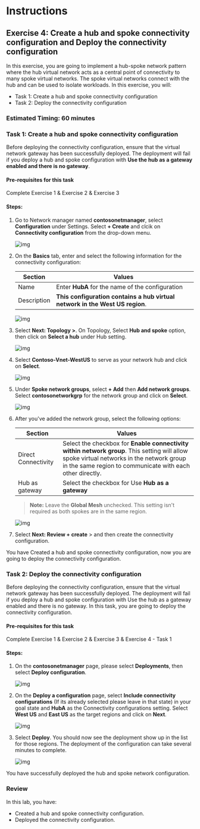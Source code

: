 # Instructions

## Exercise 4: Create a hub and spoke connectivity configuration and Deploy the connectivity configuration

In this exercise, you are going to implement a hub-spoke network pattern where the hub virtual network acts as a central point of connectivity to many spoke virtual networks. The spoke virtual networks connect with the hub and can be used to isolate workloads.
In this exercise, you will:

  + Task 1: Create a hub and spoke connectivity configuration
  + Task 2: Deploy the connectivity configuration

### Estimated Timing: 60 minutes

### Task 1: Create a hub and spoke connectivity configuration

Before deploying the connectivity configuration, ensure that the virtual network gateway has been successfully deployed. The deployment will fail if you deploy a hub and spoke configuration with **Use the hub as a gateway enabled and there is no gateway**.

#### Pre-requisites for this task

Complete Exercise 1 & Exercise 2 & Exercise 3

#### Steps:

1. Go to Network manager named **contosonetmanager**, select **Configuration** under Settings. Select **+ Create** and clcik on **Connectivity configuration** from the drop-down menu.

    ![img](../media/hub1.png)

2. On the **Basics** tab, enter and select the following information for the connectivity configuration:

    | Section | Values |
    | ------- | ------ |
    | Name| Enter **HubA** for the name of the configuration |
    | Description | **This configuration contains a hub virtual network in the West US region**. |
  
    ![img](../media/hub2.png)

3. Select **Next: Topology >**. On Topology, Select **Hub and spoke** option, then click on **Select a hub** under Hub setting. 

    ![img](../media/hub3.png)

4. Select **Contoso-Vnet-WestUS** to serve as your network hub and click on **Select**.

    ![img](../media/hub4.png)

5. Under **Spoke network groups**, select **+ Add** then **Add network groups**. Select **contosonetworkgrp** for the network group and click on **Select**.

    ![img](../media/hub5.png)

6. After you've added the network group, select the following options:

    | Section | Values |
    | ------- | ------ |
    | Direct Connectivity| Select the checkbox for **Enable connectivity within network group**. This setting will allow spoke virtual networks in the network group in the same region to communicate with each other directly. |
    | Hub as gateway | Select the checkbox for Use **Hub as a gateway** |
  
    >**Note:** Leave the **Global Mesh** unchecked. This setting isn't required as both spokes are in the same region.
 
    ![img](../media/hub6.png)
 
 7. Select **Next: Review + create** > and then create the connectivity configuration.
  
You have Created a hub and spoke connectivity configuration, now you are going to deploy the connectivity configuration.

### Task 2: Deploy the connectivity configuration

Before deploying the connectivity configuration, ensure that the virtual network gateway has been successfully deployed. The deployment will fail if you deploy a hub and spoke configuration with Use the hub as a gateway enabled and there is no gateway. In this task, you are going to deploy the connectivity configuration.

#### Pre-requisites for this task

Complete Exercise 1 & Exercise 2 & Exercise 3 & Exercise 4 - Task 1

#### Steps:

1. On the **contosonetmanager** page, please select **Deployments**, then select **Deploy configuration**.

    ![img](../media/hub7.png)

2. On the **Deploy a configuration** page, select **Include connectivity configurations** (If its already selected please leave in that state) in your goal state and **HubA** as the Connectivity configurations setting. Select **West US** and **East US** as the target regions and click on **Next**.

    ![img](../media/hub8.png)

3. Select **Deploy**. You should now see the deployment show up in the list for those regions. The deployment of the configuration can take several minutes to complete.

    ![img](../media/hub9.png)

You have successfully deployed the hub and spoke network configuration.

### Review

In this lab, you have:

+ Created a hub and spoke connectivity configuration.
+ Deployed the connectivity configuration.
